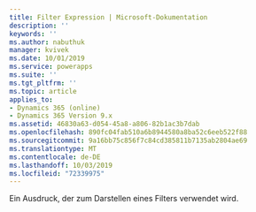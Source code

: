 ```yaml
---
title: Filter Expression | Microsoft-Dokumentation
description: ''
keywords: ''
ms.author: nabuthuk
manager: kvivek
ms.date: 10/01/2019
ms.service: powerapps
ms.suite: ''
ms.tgt_pltfrm: ''
ms.topic: article
applies_to:
- Dynamics 365 (online)
- Dynamics 365 Version 9.x
ms.assetid: 46830a63-d054-45a8-a806-82b1ac3b7dab
ms.openlocfilehash: 890fc04fab510a6b8944580a8ba52c6eeb522f88
ms.sourcegitcommit: 9a16bb75c856f7c84cd385811b7135ab2804ae69
ms.translationtype: MT
ms.contentlocale: de-DE
ms.lasthandoff: 10/03/2019
ms.locfileid: "72339975"
---
```

Ein Ausdruck, der zum Darstellen eines Filters verwendet wird.
